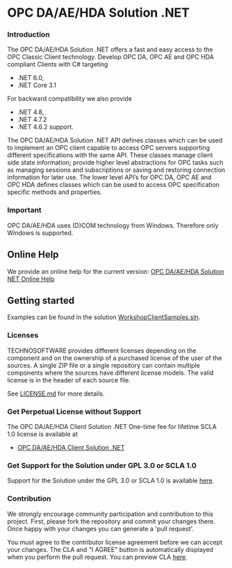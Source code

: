 # OPC DA/AE/HDA Solution .NET

### Introduction
The OPC DA/AE/HDA Solution .NET offers a fast and easy access to the OPC Classic Client technology. Develop OPC DA, OPC AE and OPC HDA compliant Clients with C# targeting 

 * .NET 6.0, 
 * .NET Core 3.1 
 
For backward compatibility we also provide 

 * .NET 4.8, 
 * .NET 4.7.2 
 * .NET 4.6.2 support.

The OPC DA/AE/HDA  Solution .NET API defines classes which can be used to implement an OPC client capable to access OPC servers supporting different specifications with the same API. These classes manage client side state information; provide higher level abstractions for OPC tasks such as managing sessions and subscriptions or saving and restoring connection information for later use. The lower level API’s for OPC DA, OPC AE and OPC HDA defines classes which can be used to access OPC specification specific methods and properties.

### Important
OPC DA/AE/HDA uses (D)COM technology from Windows. Therefore only Windows is supported.

## Online Help

We provide an online help for the current version: [OPC DA/AE/HDA Solution NET Online Help](https://technosoftware.com/help/OPCDaAeHdaClientSolutionNet/12/)

## Getting started

Examples can be found in the solution [WorkshopClientSamples.sln](/WorkshopClientSamples.sln).

### Licenses
TECHNOSOFTWARE provides different licenses depending on the component and on the ownership of a purchased license of the user of the sources. A single ZIP file or a single repository can contain multiple components where the sources have different license models. The valid license is in the header of each source file.

See [LICENSE.md](LICENSE.md) for more details.

### Get Perpetual License without Support

The OPC DA/AE/HDA Client Solution .NET One-time fee for lifetime SCLA 1.0 license is available at

 * [OPC DA/AE/HDA Client Solution .NET](https://technosoftware.com/product/opc-daaehda-client-solution-net/)

### Get Support for the Solution under GPL 3.0 or SCLA 1.0

Support for the Solution under the GPL 3.0 or SCLA 1.0 is available [here](https://github.com/technosoftware-gmbh/opcdaaehda-solution-net-src/issues).

### Contribution

We strongly encourage community participation and contribution to this project. First, please fork the repository and commit your changes there. Once happy with your changes you can generate a 'pull request'.

You must agree to the contributor license agreement before we can accept your changes. The CLA and "I AGREE" button is automatically displayed when you perform the pull request. You can preview CLA [here](https://cla-assistant.io/technosoftware-gmbh/opcdaaehda-solution-net-src).
